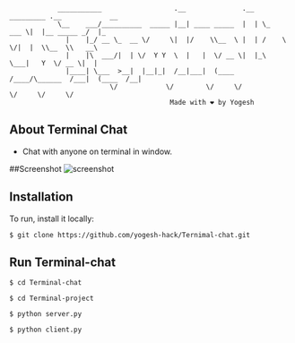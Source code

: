                 ___________                  .__              .__  _________ .__            __   
                \__    ___/__________  _____ |__| ____ _____  |  | \_   ___ \|  |__ _____ _/  |_ 
                  |    |_/ __ \_  __ \/     \|  |/    \\__  \ |  | /    \  \/|  |  \\__  \\   __\
                  |    |\  ___/|  | \/  Y Y  \  |   |  \/ __ \|  |_\     \___|   Y  \/ __ \|  |  
                  |____| \___  >__|  |__|_|  /__|___|  (____  /____/\______  /___|  (____  /__|  
                             \/            \/        \/     \/             \/     \/     \/      
                                            Made with ❤️ by Yogesh 


## About Terminal Chat
  - Chat with anyone on terminal in window.


##Screenshot
![screenshot]()

## Installation
To run, install it locally:

```
$ git clone https://github.com/yogesh-hack/Ternimal-chat.git
```

## Run Terminal-chat

```
$ cd Terminal-chat
```
```
$ cd Terminal-project
```
```
$ python server.py
```
```
$ python client.py
```

